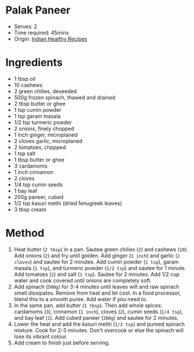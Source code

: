 # Palak Paneer
* Serves: 2
* Time required: 45mins
* Origin: [Indian Healthy Recipes](https://www.indianhealthyrecipes.com/palak-paneer-recipe-easy-paneer-recipes-step-by-step-pics/)

# Ingredients
* 1 tbsp oil
* 10 cashews
* 2 green chilies, deseeded
* 500g frozen spinach, thawed and drained
* 2 tbsp butter or ghee
* 1 tsp cumin powder
* 1 tsp garam masala
* 1/2 tsp turmeric powder
* 2 onions, finely chopped
* 1 inch ginger, microplaned
* 2 cloves garlic, microplaned
* 2 tomatoes, chppped
* 1 tsp salt
* 1 tbsp butter or ghee
* 3 cardamoms
* 1 inch cinnamon
* 2 cloves
* 1/4 tsp cumin seeds
* 1 bay leaf
* 200g paneer, cubed
* 1/2 tsp kasuri methi (dried fenugreek leaves)
* 3 tbsp cream



# Method
1. Heat butter (`2 tbsp`) in a pan. Sautee green chilies (`2`) and cashews (`10`). Add onions (`2`) and fry until golden. Add ginger (`1 inch`) and garlic (`2 cloves`) and sautee for 2 minutes. Add cumin powder (`1 tsp`), garam masala (`1 tsp`), and turmeric powder (`1/2 tsp`) and sautee for 1 minute. Add tomatoes (`2`) and salt (`1 tsp`). Sautee for 2 minutes. Add 1/2 cup water and cook covered until onions are completely soft.
1. Add spinach (`500g`) for 3-4 minutes until leaves wilt and raw spinach smell dissipates. Remove from heat and let cool. In a food processor, blend this to a smooth puree. Add water if you need to.
1. In the same pan, add butter (`1 tbsp`). Then add whole spices: cardamoms (`3`), cinnamon (`1 inch`), cloves (`2`), cumin seeds (`1/4 tsp`), and bay leaf (`1`). Add cubed paneer (`200g`) and sautee for 2 minutes.
1. Lower the heat and add the kasuri methi (`1/2 tsp`) and pureed spinach mixture. Cook for 2-3 minutes. Don't overcook or else the spinach will lose its vibrant colour.
1. Add cream to finish just before serving.
